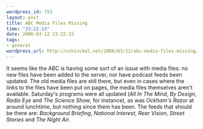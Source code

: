 ```yaml
--- 
wordpress_id: 753
layout: post
title: ABC Media Files Missing
time: "23:22:13"
date: 2006-03-12 23:22:13
tags: 
- general
wordpress_url: http://schinckel.net/2006/03/12/abc-media-files-missing/
---
```

It seems like the ABC is having some sort of an issue with media files: no new files have been added to the server, nor have podcast feeds been updated. The old media files are still there, but even in cases where the links to the files have been put on pages, the media files themselves aren't available. Saturday's programs were all updated (_All In The Mind_, _By Design_, _Radio Eye_ and _The Science Show_, for instance), as was _Ockham's Razor_ at around lunchtime, but nothing since them has been. The feeds that should be there are: _Background Briefing_, _National Interest_, _Rear Vision_, _Street Stories_ and _The Night Air_. 

